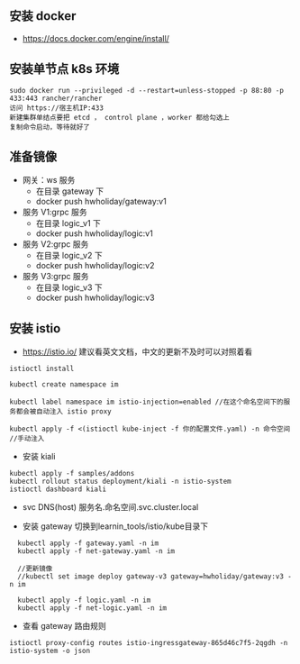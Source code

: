 ## 安装 docker

- https://docs.docker.com/engine/install/

## 安装单节点 k8s 环境

```base
sudo docker run --privileged -d --restart=unless-stopped -p 88:80 -p 433:443 rancher/rancher
访问 https://宿主机IP:433
新建集群单结点要把 etcd ， control plane ，worker 都给勾选上
复制命令启动，等待就好了
```

## 准备镜像

- 网关：ws 服务
    - 在目录 gateway 下
    - docker push hwholiday/gateway:v1
- 服务 V1:grpc 服务
    - 在目录 logic_v1 下
    - docker push hwholiday/logic:v1
- 服务 V2:grpc 服务
    - 在目录 logic_v2 下
    - docker push hwholiday/logic:v2
- 服务 V3:grpc 服务
    - 在目录 logic_v3 下
    - docker push hwholiday/logic:v3

## 安装 istio

- https://istio.io/ 建议看英文文档，中文的更新不及时可以对照着看

```base
istioctl install 

kubectl create namespace im

kubectl label namespace im istio-injection=enabled //在这个命名空间下的服务都会被自动注入 istio proxy

kubectl apply -f <(istioctl kube-inject -f 你的配置文件.yaml) -n 命令空间   //手动注入
```

- 安装 kiali

```base
kubectl apply -f samples/addons
kubectl rollout status deployment/kiali -n istio-system
istioctl dashboard kiali
```  

- svc DNS(host) 服务名.命名空间.svc.cluster.local

- 安装 gateway 切换到learnin_tools/istio/kube目录下

```base
  kubectl apply -f gateway.yaml -n im
  kubectl apply -f net-gateway.yaml -n im
  
  //更新镜像
  //kubectl set image deploy gateway-v3 gateway=hwholiday/gateway:v3 -n im
  
  kubectl apply -f logic.yaml -n im
  kubectl apply -f net-logic.yaml -n im
```

- 查看 gateway 路由规则

```base
istioctl proxy-config routes istio-ingressgateway-865d46c7f5-2qgdh -n istio-system -o json
```